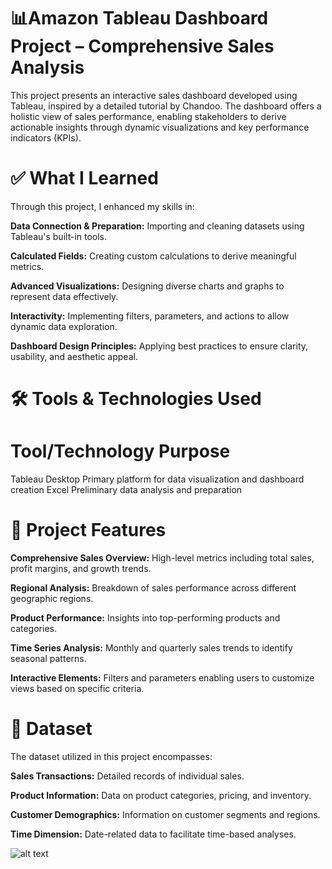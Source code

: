 
# 📊Amazon Tableau Dashboard Project – Comprehensive Sales Analysis
This project presents an interactive sales dashboard developed using Tableau, inspired by a detailed tutorial by Chandoo. The dashboard offers a holistic view of sales performance, enabling stakeholders to derive actionable insights through dynamic visualizations and key performance indicators (KPIs).

# ✅ What I Learned
Through this project, I enhanced my skills in:

**Data Connection & Preparation:** Importing and cleaning datasets using Tableau's built-in tools.

**Calculated Fields:** Creating custom calculations to derive meaningful metrics.

**Advanced Visualizations:** Designing diverse charts and graphs to represent data effectively.

**Interactivity:** Implementing filters, parameters, and actions to allow dynamic data exploration.

**Dashboard Design Principles:** Applying best practices to ensure clarity, usability, and aesthetic appeal.

# 🛠️ Tools & Technologies Used
# Tool/Technology	                  Purpose
Tableau Desktop	           Primary platform for data visualization and dashboard creation
Excel	Preliminary          data analysis and preparation

# 📌 Project Features
**Comprehensive Sales Overview:** High-level metrics including total sales, profit margins, and growth trends.

**Regional Analysis:** Breakdown of sales performance across different geographic regions.

**Product Performance:** Insights into top-performing products and categories.

**Time Series Analysis:** Monthly and quarterly sales trends to identify seasonal patterns.

**Interactive Elements:** Filters and parameters enabling users to customize views based on specific criteria.

# 📁 Dataset
The dataset utilized in this project encompasses:

**Sales Transactions:** Detailed records of individual sales.

**Product Information:** Data on product categories, pricing, and inventory.

**Customer Demographics:** Information on customer segments and regions.

**Time Dimension:** Date-related data to facilitate time-based analyses.


![alt text](<Amazon item sales dashboard.png>)
